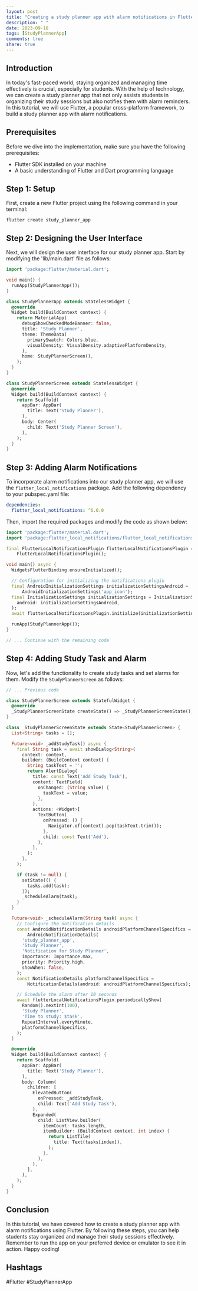 ```yaml
---
layout: post
title: "Creating a study planner app with alarm notifications in Flutter"
description: " "
date: 2023-09-18
tags: [StudyPlannerApp]
comments: true
share: true
---
```


## Introduction
In today's fast-paced world, staying organized and managing time effectively is crucial, especially for students. With the help of technology, we can create a study planner app that not only assists students in organizing their study sessions but also notifies them with alarm reminders. In this tutorial, we will use Flutter, a popular cross-platform framework, to build a study planner app with alarm notifications.

## Prerequisites
Before we dive into the implementation, make sure you have the following prerequisites:
- Flutter SDK installed on your machine
- A basic understanding of Flutter and Dart programming language

## Step 1: Setup
First, create a new Flutter project using the following command in your terminal:
```shell
flutter create study_planner_app
```

## Step 2: Designing the User Interface
Next, we will design the user interface for our study planner app. Start by modifying the 'lib/main.dart' file as follows:

```dart
import 'package:flutter/material.dart';

void main() {
  runApp(StudyPlannerApp());
}

class StudyPlannerApp extends StatelessWidget {
  @override
  Widget build(BuildContext context) {
    return MaterialApp(
      debugShowCheckedModeBanner: false,
      title: 'Study Planner',
      theme: ThemeData(
        primarySwatch: Colors.blue,
        visualDensity: VisualDensity.adaptivePlatformDensity,
      ),
      home: StudyPlannerScreen(),
    );
  }
}

class StudyPlannerScreen extends StatelessWidget {
  @override
  Widget build(BuildContext context) {
    return Scaffold(
      appBar: AppBar(
        title: Text('Study Planner'),
      ),
      body: Center(
        child: Text('Study Planner Screen'),
      ),
    );
  }
}

```

## Step 3: Adding Alarm Notifications
To incorporate alarm notifications into our study planner app, we will use the `flutter_local_notifications` package. Add the following dependency to your pubspec.yaml file:

```yaml
dependencies:
  flutter_local_notifications: ^6.0.0
```

Then, import the required packages and modify the code as shown below:

```dart
import 'package:flutter/material.dart';
import 'package:flutter_local_notifications/flutter_local_notifications.dart';

final FlutterLocalNotificationsPlugin flutterLocalNotificationsPlugin =
    FlutterLocalNotificationsPlugin();

void main() async {
  WidgetsFlutterBinding.ensureInitialized();

  // Configuration for initializing the notifications plugin
  final AndroidInitializationSettings initializationSettingsAndroid =
      AndroidInitializationSettings('app_icon');
  final InitializationSettings initializationSettings = InitializationSettings(
    android: initializationSettingsAndroid,
  );
  await flutterLocalNotificationsPlugin.initialize(initializationSettings);

  runApp(StudyPlannerApp());
}

// ... Continue with the remaining code

```

## Step 4: Adding Study Task and Alarm
Now, let's add the functionality to create study tasks and set alarms for them. Modify the `StudyPlannerScreen` as follows:

```dart
// ... Previous code

class StudyPlannerScreen extends StatefulWidget {
  @override
  _StudyPlannerScreenState createState() => _StudyPlannerScreenState();
}

class _StudyPlannerScreenState extends State<StudyPlannerScreen> {
  List<String> tasks = [];

  Future<void> _addStudyTask() async {
    final String task = await showDialog<String>(
      context: context,
      builder: (BuildContext context) {
        String taskText = '';
        return AlertDialog(
          title: const Text('Add Study Task'),
          content: TextField(
            onChanged: (String value) {
              taskText = value;
            },
          ),
          actions: <Widget>[
            TextButton(
              onPressed: () {
                Navigator.of(context).pop(taskText.trim());
              },
              child: const Text('Add'),
            ),
          ],
        );
      },
    );

    if (task != null) {
      setState(() {
        tasks.add(task);
      });
      _scheduleAlarm(task);
    }
  }

  Future<void> _scheduleAlarm(String task) async {
    // Configure the notification details
    const AndroidNotificationDetails androidPlatformChannelSpecifics =
        AndroidNotificationDetails(
      'study_planner_app',
      'Study Planner',
      'Notification for Study Planner',
      importance: Importance.max,
      priority: Priority.high,
      showWhen: false,
    );
    const NotificationDetails platformChannelSpecifics =
        NotificationDetails(android: androidPlatformChannelSpecifics);

    // Schedule the alarm after 10 seconds
    await flutterLocalNotificationsPlugin.periodicallyShow(
      Random().nextInt(100),
      'Study Planner',
      'Time to study: $task',
      RepeatInterval.everyMinute,
      platformChannelSpecifics,
    );
  }

  @override
  Widget build(BuildContext context) {
    return Scaffold(
      appBar: AppBar(
        title: Text('Study Planner'),
      ),
      body: Column(
        children: [
          ElevatedButton(
            onPressed: _addStudyTask,
            child: Text('Add Study Task'),
          ),
          Expanded(
            child: ListView.builder(
              itemCount: tasks.length,
              itemBuilder: (BuildContext context, int index) {
                return ListTile(
                  title: Text(tasks[index]),
                );
              },
            ),
          ),
        ],
      ),
    );
  }
}

```

## Conclusion
In this tutorial, we have covered how to create a study planner app with alarm notifications using Flutter. By following these steps, you can help students stay organized and manage their study sessions effectively. Remember to run the app on your preferred device or emulator to see it in action. Happy coding!

## Hashtags
#Flutter #StudyPlannerApp